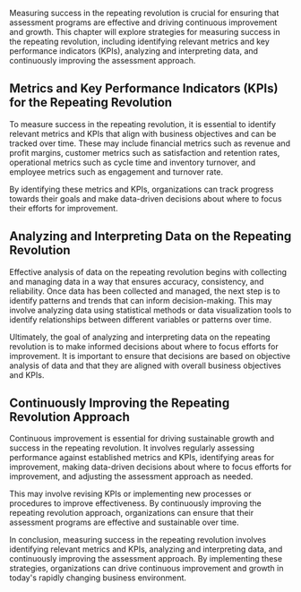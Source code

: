 
Measuring success in the repeating revolution is crucial for ensuring that assessment programs are effective and driving continuous improvement and growth. This chapter will explore strategies for measuring success in the repeating revolution, including identifying relevant metrics and key performance indicators (KPIs), analyzing and interpreting data, and continuously improving the assessment approach.

Metrics and Key Performance Indicators (KPIs) for the Repeating Revolution
--------------------------------------------------------------------------

To measure success in the repeating revolution, it is essential to identify relevant metrics and KPIs that align with business objectives and can be tracked over time. These may include financial metrics such as revenue and profit margins, customer metrics such as satisfaction and retention rates, operational metrics such as cycle time and inventory turnover, and employee metrics such as engagement and turnover rate.

By identifying these metrics and KPIs, organizations can track progress towards their goals and make data-driven decisions about where to focus their efforts for improvement.

Analyzing and Interpreting Data on the Repeating Revolution
-----------------------------------------------------------

Effective analysis of data on the repeating revolution begins with collecting and managing data in a way that ensures accuracy, consistency, and reliability. Once data has been collected and managed, the next step is to identify patterns and trends that can inform decision-making. This may involve analyzing data using statistical methods or data visualization tools to identify relationships between different variables or patterns over time.

Ultimately, the goal of analyzing and interpreting data on the repeating revolution is to make informed decisions about where to focus efforts for improvement. It is important to ensure that decisions are based on objective analysis of data and that they are aligned with overall business objectives and KPIs.

Continuously Improving the Repeating Revolution Approach
--------------------------------------------------------

Continuous improvement is essential for driving sustainable growth and success in the repeating revolution. It involves regularly assessing performance against established metrics and KPIs, identifying areas for improvement, making data-driven decisions about where to focus efforts for improvement, and adjusting the assessment approach as needed.

This may involve revising KPIs or implementing new processes or procedures to improve effectiveness. By continuously improving the repeating revolution approach, organizations can ensure that their assessment programs are effective and sustainable over time.

In conclusion, measuring success in the repeating revolution involves identifying relevant metrics and KPIs, analyzing and interpreting data, and continuously improving the assessment approach. By implementing these strategies, organizations can drive continuous improvement and growth in today's rapidly changing business environment.

